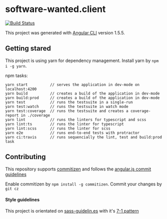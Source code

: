 # software-wanted.client

[![Build Status](https://travis-ci.org/Sh4bbY/sw-client.svg?branch=master)](https://travis-ci.org/Sh4bbY/sw-client)

This project was generated with [Angular CLI](https://github.com/angular/angular-cli) version 1.5.5.

## Getting stared

This project is using yarn for dependency management. Install yarn by `npm i -g yarn`.

npm tasks:

```
yarn start          // serves the application in dev-mode on localhost:4200
yarn build          // creates a build of the application in dev-mode
yarn build:prod     // creates a build of the application in dev-mode
yarn test           // runs the testsuite in a single-run
yarn test:watch     // runs the testsuite in watch mode
yarn test:coverage  // runs the testsuite and creates a coverage-report in ./coverage
yarn lint           // runs the linters for typescript and scss
yarn lint:ts        // runs the linter for typescript
yarn lint:scss      // runs the linter for scss
yarn e2e            // runs end-to-end tests with protractor
yarn ci:travis      // runs sequencially the lint, test and build:prod task
```

## Contributing

This repository supports [commitizen](https://github.com/commitizen/cz-cli) 
and follows the [angular.js commit guidelines](https://github.com/angular/angular.js/blob/master/DEVELOPERS.md#-git-commit-guidelines)

Enable commitizen by `npm install -g commitizen`. 
Commit your changes by `git cz`

#### Style guidelines

This project is orientated on [sass-guidelin.es](https://sass-guidelin.es/) with it's [7-1 pattern](https://sass-guidelin.es/#the-7-1-pattern)
